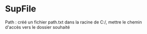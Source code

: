 # SupFile

Path : créé un fichier path.txt dans la racine de C:/, mettre le chemin d'accès vers le dossier souhaité
